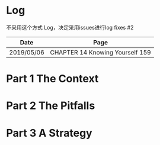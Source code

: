 # Log
不采用这个方式 Log，决定采用issues进行log
fixes #2

| Date | Page |
| :---:|:---:|
| 2019/05/06 | CHAPTER 14 Knowing Yourself 159|

# Part 1 The Context
# Part 2 The Pitfalls
# Part 3 A Strategy
